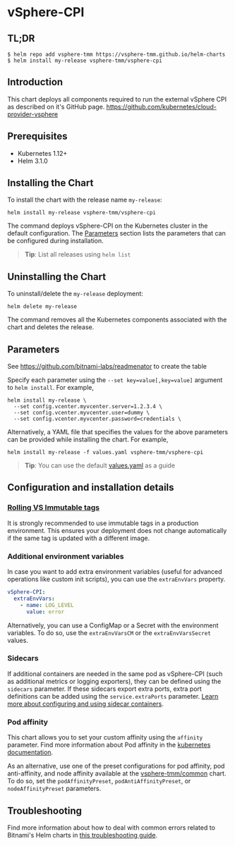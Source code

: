 # vSphere-CPI


## TL;DR

```console
$ helm repo add vsphere-tmm https://vsphere-tmm.github.io/helm-charts
$ helm install my-release vsphere-tmm/vsphere-cpi
```

## Introduction

This chart deploys all components required to run the external vSphere CPI as described on it's GitHub page.
https://github.com/kubernetes/cloud-provider-vsphere

## Prerequisites

- Kubernetes 1.12+
- Helm 3.1.0


## Installing the Chart

To install the chart with the release name `my-release`:

```console
helm install my-release vsphere-tmm/vsphere-cpi
```

The command deploys vSphere-CPI on the Kubernetes cluster in the default configuration. The [Parameters](#parameters) section lists the parameters that can be configured during installation.

> **Tip**: List all releases using `helm list`

## Uninstalling the Chart

To uninstall/delete the `my-release` deployment:

```console
helm delete my-release
```

The command removes all the Kubernetes components associated with the chart and deletes the release.

## Parameters

See https://github.com/bitnami-labs/readmenator to create the table

Specify each parameter using the `--set key=value[,key=value]` argument to `helm install`. For example,

```console
helm install my-release \
  --set config.vcenter.myvcenter.server=1.2.3.4 \
  --set config.vcenter.myvcenter.user=dummy \
  --set config.vcenter.myvcenter.password=credentials \
```

Alternatively, a YAML file that specifies the values for the above parameters can be provided while installing the chart. For example,

```console
helm install my-release -f values.yaml vsphere-tmm/vsphere-cpi
```

> **Tip**: You can use the default [values.yaml](values.yaml) as a guide

## Configuration and installation details

### [Rolling VS Immutable tags](https://docs.bitnami.com/containers/how-to/understand-rolling-tags-containers/)

It is strongly recommended to use immutable tags in a production environment. This ensures your deployment does not change automatically if the same tag is updated with a different image.

### Additional environment variables

In case you want to add extra environment variables (useful for advanced operations like custom init scripts), you can use the `extraEnvVars` property.

```yaml
vSphere-CPI:
  extraEnvVars:
    - name: LOG_LEVEL
      value: error
```

Alternatively, you can use a ConfigMap or a Secret with the environment variables. To do so, use the `extraEnvVarsCM` or the `extraEnvVarsSecret` values.

### Sidecars

If additional containers are needed in the same pod as vSphere-CPI (such as additional metrics or logging exporters), they can be defined using the `sidecars` parameter. If these sidecars export extra ports, extra port definitions can be added using the `service.extraPorts` parameter. [Learn more about configuring and using sidecar containers](https://docs.bitnami.com/kubernetes/apps/vSphere-CPI/administration/configure-use-sidecars/).

### Pod affinity

This chart allows you to set your custom affinity using the `affinity` parameter. Find more information about Pod affinity in the [kubernetes documentation](https://kubernetes.io/docs/concepts/configuration/assign-pod-node/#affinity-and-anti-affinity).

As an alternative, use one of the preset configurations for pod affinity, pod anti-affinity, and node affinity available at the [vsphere-tmm/common](https://github.com/vsphere-tmm/charts/tree/master/vsphere-tmm/common#affinities) chart. To do so, set the `podAffinityPreset`, `podAntiAffinityPreset`, or `nodeAffinityPreset` parameters.

## Troubleshooting

Find more information about how to deal with common errors related to Bitnami's Helm charts in [this troubleshooting guide](https://docs.bitnami.com/general/how-to/troubleshoot-helm-chart-issues).
